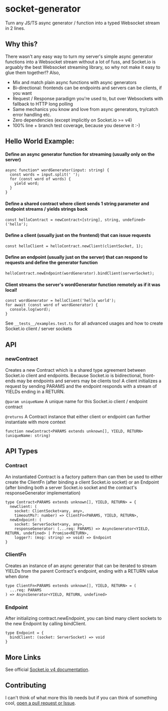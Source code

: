 # socket-generator

Turn any JS/TS async generator / function into a typed Websocket stream in 2 lines.

## Why this?

There wasn't any easy way to turn my server's simple async generator functions into a Websocket stream without a lot of fuss, and Socket.io is
arguably the best Websocket streaming library, so why not make it easy to glue them together!?  Also,

- Mix and match plain async functions with async generators
- Bi-directional: frontends can be endpoints and servers can be clients, if you want
- Request / Response paradigm you're used to, but over Websockets with fallback to HTTP long polling
- Same mechanics you know and love from async generators, try/catch error handling etc.
- Zero dependencies (except implicitly on Socket.io >= v4)
- 100% line + branch test coverage, because you deserve it :-)

## Hello World Example:

#### Define an async generator function for streaming (usually only on the server)
```
async function* wordGenerator(input: string) {
  const words = input.split(' ');
  for (const word of words) {
    yield word;
  }
}
```

#### Define a shared contract where client sends 1 string parameter and endpoint streams / yields strings back
```
const helloContract = newContract<[string], string, undefined>('hello');
```

#### Define a client (usually just on the frontend) that can issue requests
```
const helloClient = helloContract.newClient(clientSocket, 1);
```

#### Define an endpoint (usually just on the server) that can respond to requests and define the generator function
```
helloContract.newEndpoint(wordGenerator).bindClient(serverSocket);
```

#### Client streams the server's wordGenerator function remotely as if it was local!
```
const wordGenerator = helloClient('hello world');
for await (const word of wordGenerator) {
  console.log(word);
}
```

See `__tests__/examples.test.ts` for all advanced usages and how to create Socket.io client / server sockets

## API

### newContract

 Creates a new Contract which is a shared type agreement between Socket.io client and endpoints.  Because Socket.io is bidirectional, front-ends may be endpoints and servers may be clients too! A client
 initializes a request by sending PARAMS and the endpoint responds with a stream of YIELDs ending in a RETURN.
 
 `@param uniqueName` A unique name for this Socket.io client / endpoint contract

 `@returns` A Contract instance that either client or endpoint can further instantiate with more context


```
function newContract<PARAMS extends unknown[], YIELD, RETURN>(uniqueName: string)
```

## API Types

### Contract
 An instantiated Contract is a factory pattern than can then be used to either create the ClientFn (after
 binding a client Socket.io socket) or an Endpoint (after binding both a server Socket.io socket and
 the contract's responseGenerator implementation)
```
type Contract<PARAMS extends unknown[], YIELD, RETURN> = {
  newClient: (
    socket: ClientSocket<any, any>, 
    timeoutMs?: number) => ClientFn<PARAMS, YIELD, RETURN>,
  newEndpoint: (
    socket: ServerSocket<any, any>,
    responseGenerator: (...req: PARAMS) => AsyncGenerator<YIELD, RETURN, undefined> | Promise<RETURN>,
    logger?: (msg: string) => void) => Endpoint
}
```

### ClientFn

 Creates an instance of an async generator that can be iterated to stream YIELDs from the parent Contract's endpoint, ending with a RETURN value when done

```
type ClientFn<PARAMS extends unknown[], YIELD, RETURN> = (
  ...req: PARAMS
) => AsyncGenerator<YIELD, RETURN, undefined>
```

### Endpoint

After initializing contract.newEndpoint, you can bind many client sockets to the new Endpoint by calling bindClient.

```
type Endpoint = {
  bindClient: (socket: ServerSocket) => void
}
```

## More Links

See official [Socket.io v4 documentation](https://socket.io/docs/v4/).

## Contributing

I can't think of what more this lib needs but if you can think of something cool, [open a pull request or Issue](https://github.com/gittyeric/socket-generator).
